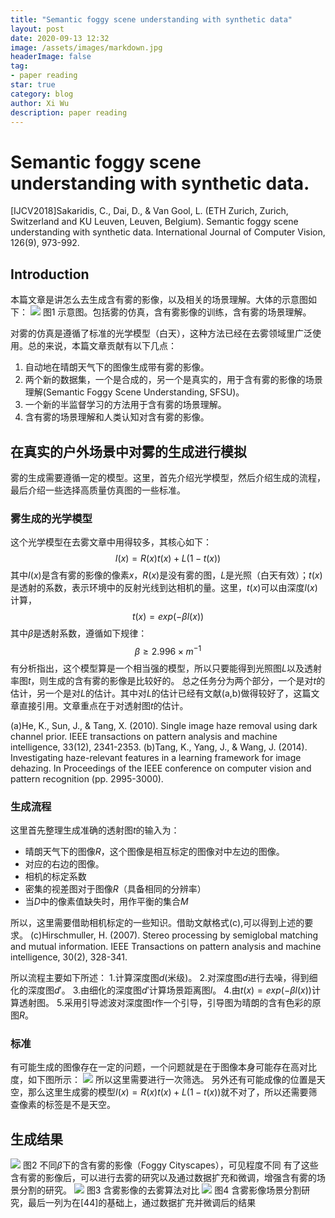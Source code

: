 ```yaml
---
title: "Semantic foggy scene understanding with synthetic data"
layout: post
date: 2020-09-13 12:32
image: /assets/images/markdown.jpg
headerImage: false
tag:
- paper reading
star: true
category: blog
author: Xi Wu
description: paper reading
---
```


# Semantic foggy scene understanding with synthetic data. 

[IJCV2018]Sakaridis, C., Dai, D., & Van Gool, L. (ETH Zurich, Zurich, Switzerland and KU Leuven, Leuven, Belgium). Semantic foggy scene understanding with synthetic data. International Journal of Computer Vision, 126(9), 973-992.

## Introduction
本篇文章是讲怎么去生成含有雾的影像，以及相关的场景理解。大体的示意图如下：
![](https://picture18810693345.oss-cn-beijing.aliyuncs.com/img/20200908112730.png)
图1 示意图。包括雾的仿真，含有雾影像的训练，含有雾的场景理解。

对雾的仿真是遵循了标准的光学模型（白天），这种方法已经在去雾领域里广泛使用。总的来说，本篇文章贡献有以下几点：

1. 自动地在晴朗天气下的图像生成带有雾的影像。
2. 两个新的数据集，一个是合成的，另一个是真实的，用于含有雾的影像的场景理解(Semantic Foggy Scene Understanding, SFSU)。
3. 一个新的半监督学习的方法用于含有雾的场景理解。
4. 含有雾的场景理解和人类认知对含有雾的影像。

## 在真实的户外场景中对雾的生成进行模拟
雾的生成需要遵循一定的模型。这里，首先介绍光学模型，然后介绍生成的流程，最后介绍一些选择高质量仿真图的一些标准。
### 雾生成的光学模型
这个光学模型在去雾文章中用得较多，其核心如下：
$$
I(x) = R(x)t(x)+L(1-t(x))
$$
其中$I(x)$是含有雾的影像的像素$x$，$R(x)$是没有雾的图，$L$是光照（白天有效）；$t(x)$是透射的系数，表示环境中的反射光线到达相机的量。这里，$t(x)$可以由深度$l(x)$计算，
$$
t(x) = exp(-\beta l(x))
$$
其中$\beta$是透射系数，遵循如下规律：
$$
\beta \ge 2.996 \times m^{-1}
$$
有分析指出，这个模型算是一个相当强的模型，所以只要能得到光照图$L$以及透射率图$t$，则生成的含有雾的影像是比较好的。
总之任务分为两个部分，一个是对$t$的估计，另一个是对$L$的估计。其中对$L$的估计已经有文献(a,b)做得较好了，这篇文章直接引用。文章重点在于对透射图$t$的估计。

(a)He, K., Sun, J., & Tang, X. (2010). Single image haze removal using dark channel prior. IEEE transactions on pattern analysis and machine intelligence, 33(12), 2341-2353.
(b)Tang, K., Yang, J., & Wang, J. (2014). Investigating haze-relevant features in a learning framework for image dehazing. In Proceedings of the IEEE conference on computer vision and pattern recognition (pp. 2995-3000).

### 生成流程
这里首先整理生成准确的透射图$t$的输入为：
- 晴朗天气下的图像$R$，这个图像是相互标定的图像对中左边的图像。
- 对应的右边的图像。
- 相机的标定系数
- 密集的视差图对于图像$R$（具备相同的分辨率）
- 当$D$中的像素值缺失时，用作平衡的集合$M$

所以，这里需要借助相机标定的一些知识。借助文献格式(c),可以得到上述的要求。
(c)Hirschmuller, H. (2007). Stereo processing by semiglobal matching and mutual information. IEEE Transactions on pattern analysis and machine intelligence, 30(2), 328-341.

所以流程主要如下所述：
1.计算深度图$d$(米级)。
2.对深度图$d$进行去噪，得到细化的深度图$d'$。
3.由细化的深度图$d'$计算场景距离图$l$。
4.由$t(x) = exp(-\beta l(x))$计算透射图。
5.采用引导滤波对深度图$t$作一个引导，引导图为晴朗的含有色彩的原图$R$。



### 标准
有可能生成的图像存在一定的问题，一个问题就是在于图像本身可能存在高对比度，如下图所示：
![](https://picture18810693345.oss-cn-beijing.aliyuncs.com/img/20200920163555.png)
所以这里需要进行一次筛选。
另外还有可能成像的位置是天空，那么这里生成雾的模型$I(x) = R(x)t(x)+L(1-t(x))$就不对了，所以还需要筛查像素的标签是不是天空。

## 生成结果
![](https://picture18810693345.oss-cn-beijing.aliyuncs.com/img/20200913224937.png)
图2 不同$\beta$下的含有雾的影像（Foggy Cityscapes），可见程度不同
有了这些含有雾的影像后，可以进行去雾的研究以及通过数据扩充和微调，增强含有雾的场景分割的研究。
![](https://picture18810693345.oss-cn-beijing.aliyuncs.com/img/20200913225209.png)
图3 含雾影像的去雾算法对比
![](https://picture18810693345.oss-cn-beijing.aliyuncs.com/img/20200913225334.png)
图4 含雾影像场景分割研究，最后一列为在[44]的基础上，通过数据扩充并微调后的结果


